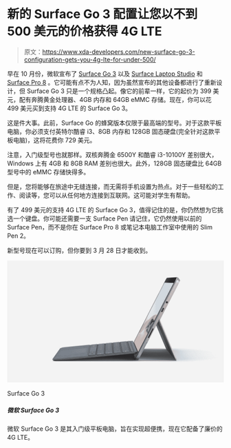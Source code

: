 # 新的 Surface Go 3 配置让您以不到 500 美元的价格获得 4G LTE

> 原文：<https://www.xda-developers.com/new-surface-go-3-configuration-gets-you-4g-lte-for-under-500/>

早在 10 月份，微软宣布了 [Surface Go 3](https://www.xda-developers.com/surface-go-3/) 以及 [Surface Laptop Studio](https://www.xda-developers.com/surface-laptop-studio/) 和 [Surface Pro 8](https://www.xda-developers.com/surface-pro-8/) 。它可能有点不为人知，因为虽然宣布的其他设备都进行了重新设计，但 Surface Go 3 只是一个规格凸起。像它的前辈一样，它的起价为 399 美元，配有奔腾黄金处理器、4GB 内存和 64GB eMMC 存储。现在，你可以花 499 美元买到支持 4G LTE 的 Surface Go 3。

这是件大事。此前，Surface Go 的蜂窝版本仅限于最高端的型号。对于这款平板电脑，你必须支付英特尔酷睿 i3、8GB 内存和 128GB 固态硬盘(完全针对这款平板电脑)，这将花费你 729 美元。

注意，入门级型号也就那样。双核奔腾金 6500Y 和酷睿 i3-10100Y 差别很大，Windows 上有 4GB 和 8GB RAM 差别也很大。此外，128GB 固态硬盘比 64GB 型号中的 eMMC 存储快得多。

但是，您将能够在旅途中无缝连接，而无需将手机设置为热点。对于一些轻松的工作、阅读等，您可以从任何地方连接到互联网。这可能对学生有帮助。

有了 499 美元的支持 4G LTE 的 Surface Go 3，值得记住的是，你仍然想为它挑选一个键盘。你可能还需要一支 Surface Pen 请记住，它仍然使用以前的 Surface Pen，而不是你在 Surface Pro 8 或笔记本电脑工作室中使用的 Slim Pen 2。

新型号现在可以订购，但你要到 3 月 28 日才能收到。

 <picture>![The Microsoft Surface Go 3 is its entry-level tablet that's meant to be ultra-portable, and now it comes with 4G LTE on the cheap.](img/48d9d33f513928497d252090df0f382b.png)</picture> 

Surface Go 3

##### 微软 Surface Go 3

微软 Surface Go 3 是其入门级平板电脑，旨在实现超便携，现在它配备了廉价的 4G LTE。